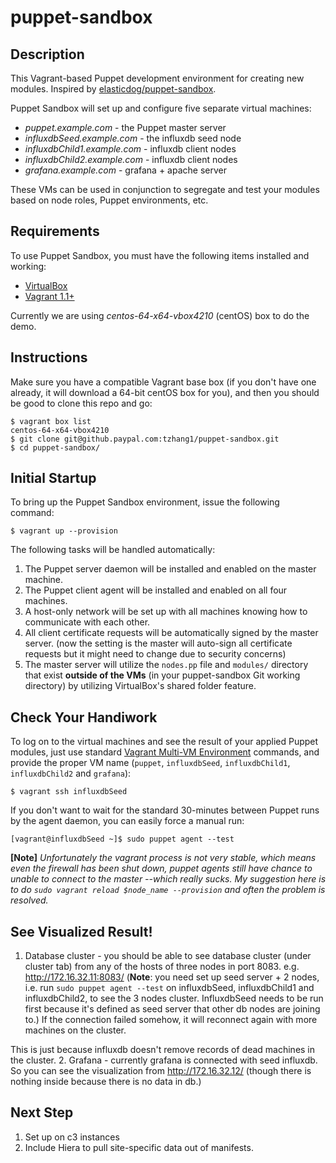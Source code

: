 puppet-sandbox
==============

## Description
This Vagrant-based Puppet development environment for creating new modules. 
Inspired by [elasticdog/puppet-sandbox](https://github.com/elasticdog/puppet-sandbox).

Puppet Sandbox will set up and configure five separate virtual machines:

* _puppet.example.com_ - the Puppet master server           
* _influxdbSeed.example.com_ - the influxdb seed node       
* _influxdbChild1.example.com_ - influxdb client nodes      
* _influxdbChild2.example.com_ - influxdb client nodes      
* _grafana.example.com_ - grafana + apache server           

These VMs can be used in conjunction to segregate and test your modules
based on node roles, Puppet environments, etc. 


## Requirements
To use Puppet Sandbox, you must have the following items installed and working:

* [VirtualBox](https://www.virtualbox.org/)
* [Vagrant 1.1+](http://vagrantup.com/)

Currently we are using *centos-64-x64-vbox4210* (centOS) box to do the demo.

## Instructions
Make sure you have a compatible Vagrant base box (if you don't have one
already, it will download a 64-bit centOS box for you), and then you
should be good to clone this repo and go:

    $ vagrant box list
    centos-64-x64-vbox4210
    $ git clone git@github.paypal.com:tzhang1/puppet-sandbox.git
    $ cd puppet-sandbox/

## Initial Startup
To bring up the Puppet Sandbox environment, issue the following command:

    $ vagrant up --provision

The following tasks will be handled automatically:

1. The Puppet server daemon will be installed and enabled on the master machine.
2. The Puppet client agent will be installed and enabled on all four machines.
3. A host-only network will be set up with all machines knowing how to communicate with each other.
4. All client certificate requests will be automatically signed by the master server. (now the setting is the master will auto-sign all certificate requests but it might need to change due to security concerns)
5. The master server will utilize the `nodes.pp` file and `modules/` directory that exist **outside of the VMs** (in your puppet-sandbox Git working directory) by utilizing VirtualBox's shared folder feature.


## Check Your Handiwork 
To log on to the virtual machines and see the result of your applied Puppet modules, just use standard [Vagrant Multi-VM Environment](http://vagrantup.com/docs/multivm.html) commands, and provide the
proper VM name (`puppet`, `influxdbSeed`, `influxdbChild1`, `influxdbChild2` and `grafana`):

    $ vagrant ssh influxdbSeed

If you don't want to wait for the standard 30-minutes between Puppet runs by the agent daemon, you can easily force a manual run:

    [vagrant@influxdbSeed ~]$ sudo puppet agent --test

**[Note]** 
*Unfortunately the vagrant process is not very stable, which means even the firewall has been shut down, puppet agents still have chance to unable to connect to the master --which really sucks.*
*My suggestion here is to do `sudo vagrant reload $node_name --provision` and often the problem is resolved.*

## See Visualized Result!
1. Database cluster - you should be able to see database cluster (under cluster tab) from any of the hosts of three nodes in port 8083. 
  e.g. http://172.16.32.11:8083/ (**Note**: you need set up seed server + 2 nodes, i.e. run `sudo puppet agent --test` on influxdbSeed, influxdbChild1 and influxdbChild2, to see the 3 nodes cluster. InfluxdbSeed needs to be run first because it's defined as seed server that other db nodes are joining to.)
  If the connection failed somehow, it will reconnect again with more machines on the cluster.

  This is just because influxdb doesn't remove records of dead machines in the cluster.
2. Grafana - currently grafana is connected with seed influxdb. So you can see the visualization from http://172.16.32.12/ (though there is nothing inside because there is no data in db.)

## Next Step 
1. Set up on c3 instances
2. Include Hiera to pull site-specific data out of manifests. 
